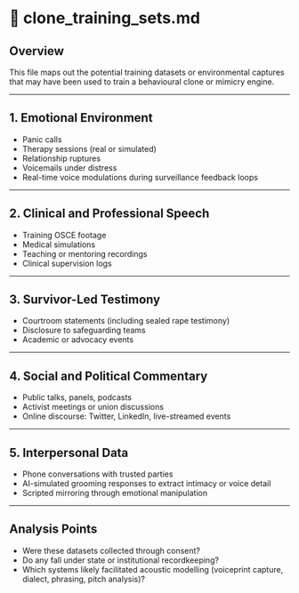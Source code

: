 # 🧬 clone_training_sets.md

## Overview
This file maps out the potential training datasets or environmental captures that may have been used to train a behavioural clone or mimicry engine.

---

## 1. Emotional Environment

- Panic calls
- Therapy sessions (real or simulated)
- Relationship ruptures
- Voicemails under distress
- Real-time voice modulations during surveillance feedback loops

---

## 2. Clinical and Professional Speech

- Training OSCE footage
- Medical simulations
- Teaching or mentoring recordings
- Clinical supervision logs

---

## 3. Survivor-Led Testimony

- Courtroom statements (including sealed rape testimony)
- Disclosure to safeguarding teams
- Academic or advocacy events

---

## 4. Social and Political Commentary

- Public talks, panels, podcasts
- Activist meetings or union discussions
- Online discourse: Twitter, LinkedIn, live-streamed events

---

## 5. Interpersonal Data

- Phone conversations with trusted parties
- AI-simulated grooming responses to extract intimacy or voice detail
- Scripted mirroring through emotional manipulation

---

## Analysis Points

- Were these datasets collected through consent?
- Do any fall under state or institutional recordkeeping?
- Which systems likely facilitated acoustic modelling (voiceprint capture, dialect, phrasing, pitch analysis)?
